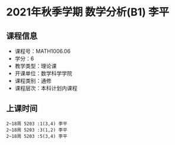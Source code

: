 # 2021年秋季学期 数学分析(B1) 李平






## 课程信息

- 课程号：MATH1006.06
- 学分：6
- 教学类型：理论课
- 开课单位：数学科学学院
- 课程类别：通修
- 课程层次：本科计划内课程

## 上课时间

```
2~18周 5203 :1(3,4) 李平
2~18周 5203 :3(1,2) 李平
2~18周 5203 :5(3,4) 李平
```

